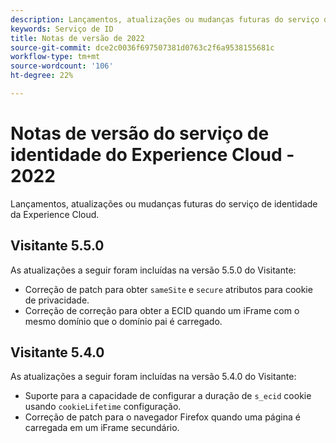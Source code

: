 ```yaml
---
description: Lançamentos, atualizações ou mudanças futuras do serviço de identidade da Experience Cloud.
keywords: Serviço de ID
title: Notas de versão de 2022
source-git-commit: dce2c0036f697507381d0763c2f6a9538155681c
workflow-type: tm+mt
source-wordcount: '106'
ht-degree: 22%

---
```


# Notas de versão do serviço de identidade do Experience Cloud - 2022

Lançamentos, atualizações ou mudanças futuras do serviço de identidade da Experience Cloud.

## Visitante 5.5.0

As atualizações a seguir foram incluídas na versão 5.5.0 do Visitante:

* Correção de patch para obter `sameSite` e `secure` atributos para cookie de privacidade.
* Correção de correção para obter a ECID quando um iFrame com o mesmo domínio que o domínio pai é carregado.

## Visitante 5.4.0

As atualizações a seguir foram incluídas na versão 5.4.0 do Visitante:

* Suporte para a capacidade de configurar a duração de `s_ecid` cookie usando `cookieLifetime` configuração.
* Correção de patch para o navegador Firefox quando uma página é carregada em um iFrame secundário.